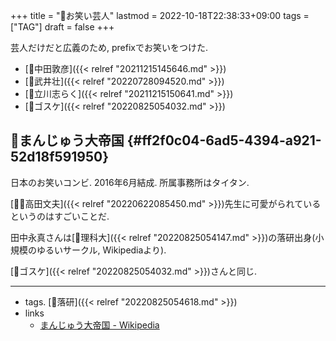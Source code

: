 +++
title = "🔖お笑い芸人"
lastmod = 2022-10-18T22:38:33+09:00
tags = ["TAG"]
draft = false
+++

芸人だけだと広義のため, prefixでお笑いをつけた.

-   [👨中田敦彦]({{< relref "20211215145646.md" >}})
-   [👨武井壮]({{< relref "20220728094520.md" >}})
-   [👨立川志らく]({{< relref "20211215150641.md" >}})
-   [👨ゴスケ]({{< relref "20220825054032.md" >}})


## 📝まんじゅう大帝国 {#ff2f0c04-6ad5-4394-a921-52d18f591950}

日本のお笑いコンビ. 2016年6月結成. 所属事務所はタイタン.

[👱🏼高田文夫]({{< relref "20220622085450.md" >}})先生に可愛がられているというのはすごいことだ.

田中永真さんは[🔖理科大]({{< relref "20220825054147.md" >}})の落研出身(小規模のゆるいサークル, Wikipediaより).

[👨ゴスケ]({{< relref "20220825054032.md" >}})さんと同じ.

---

-   tags. [🔖落研]({{< relref "20220825054618.md" >}})
-   links
    -   [まんじゅう大帝国 - Wikipedia](https://ja.wikipedia.org/wiki/%E3%81%BE%E3%82%93%E3%81%98%E3%82%85%E3%81%86%E5%A4%A7%E5%B8%9D%E5%9B%BD)

